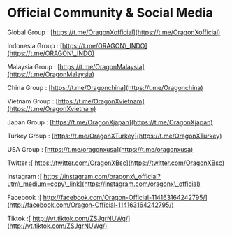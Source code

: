 # Official Community & Social Media

Global Group              : [https://t.me/OragonXofficial](https://t.me/OragonXofficial)

Indonesia Group         : [https://t.me/ORAGON\_INDO](https://t.me/ORAGON\_INDO)

Malaysia Group          : [https://t.me/OragonMalaysia](https://t.me/OragonMalaysia)

China Group               : [https://t.me/Oragonchina](https://t.me/Oragonchina)

Vietnam Group           : [https://t.me/OragonXvietnam](https://t.me/OragonXvietnam)

Japan Group                : [https://t.me/OragonXjapan](https://t.me/OragonXjapan)

Turkey Group             : [https://t.me/OragonXTurkey](https://t.me/OragonXTurkey)

USA Group                 : [https://t.me/oragonxusa](https://t.me/oragonxusa)



Twitter            :[ https://twitter.com/OragonXBsc](https://twitter.com/OragonXBsc)

Instagram        :[ https://instagram.com/oragonx\_official?utm\_medium=copy\_link](https://instagram.com/oragonx\_official)

Facebook         :[ http://facebook.com/Oragon-Official-114163164242795/](http://facebook.com/Oragon-Official-114163164242795/)

Tiktok             :[ http://vt.tiktok.com/ZSJgrNUWg/](http://vt.tiktok.com/ZSJgrNUWg/)
